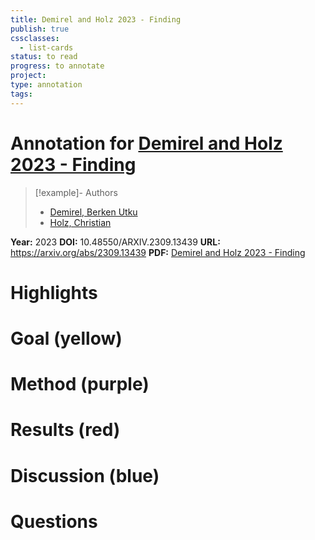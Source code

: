 ```yaml
---
title: Demirel and Holz 2023 - Finding
publish: true
cssclasses:
  - list-cards
status: to read
progress: to annotate
project:
type: annotation
tags:
---
```

# Annotation for [Demirel and Holz 2023 - Finding](Papers/References/Demirel%20and%20Holz%202023%20-%20Finding)

> [!example]- Authors
> - [Demirel, Berken Utku](Papers/People/Demirel%20Berken%20Utku)
> - [Holz, Christian](Papers/People/Holz%20Christian)

**Year:** 2023
**DOI:** 10.48550/ARXIV.2309.13439
**URL:** https://arxiv.org/abs/2309.13439
**PDF:** [Demirel and Holz 2023 - Finding](Papers/PDFs/Demirel%20and%20Holz%202023%20-%20Finding%20Order%20in%20Chaos%20A%20Novel%20Data%20Augmentation%20Method%20for%20Time%20Series%20in%20Contrastive%20Learning.pdf)

# Highlights


# Goal (yellow)


# Method (purple)


# Results (red)


# Discussion (blue)


# Questions


